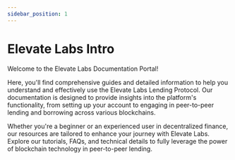 ```yaml
---
sidebar_position: 1
---
```


# Elevate Labs Intro

Welcome to the Elevate Labs Documentation Portal!

Here, you'll find comprehensive guides and detailed information to help you understand and effectively use the Elevate Labs Lending Protocol. Our documentation is designed to provide insights into the platform's functionality, from setting up your account to engaging in peer-to-peer lending and borrowing across various blockchains.

Whether you're a beginner or an experienced user in decentralized finance, our resources are tailored to enhance your journey with Elevate Labs. Explore our tutorials, FAQs, and technical details to fully leverage the power of blockchain technology in peer-to-peer lending.

<!-- 

## Getting Started

Get started by **creating a new site**.

Or **try Docusaurus immediately** with **[docusaurus.new](https://docusaurus.new)**.

### What you'll need

- [Node.js](https://nodejs.org/en/download/) version 18.0 or above:
  - When installing Node.js, you are recommended to check all checkboxes related to dependencies.

## Generate a new site

Generate a new Docusaurus site using the **classic template**.

The classic template will automatically be added to your project after you run the command:

```bash
npm init docusaurus@latest my-website classic
```

You can type this command into Command Prompt, Powershell, Terminal, or any other integrated terminal of your code editor.

The command also installs all necessary dependencies you need to run Docusaurus.

## Start your site

Run the development server:

```bash
cd my-website
npm run start
```

The `cd` command changes the directory you're working with. In order to work with your newly created Docusaurus site, you'll need to navigate the terminal there.

The `npm run start` command builds your website locally and serves it through a development server, ready for you to view at http://localhost:3000/.

Open `docs/intro.md` (this page) and edit some lines: the site **reloads automatically** and displays your changes. -->
